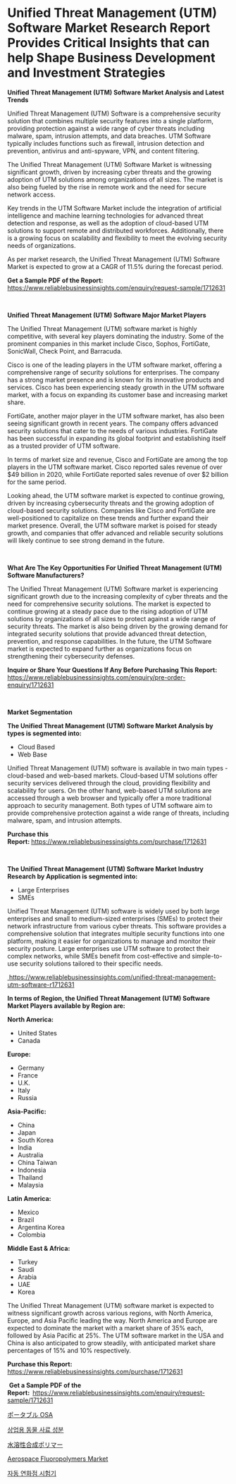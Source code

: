 <p><h1>Unified Threat Management (UTM) Software Market Research Report Provides Critical Insights that can help Shape Business Development and Investment Strategies</h1></p><p><strong>Unified Threat Management (UTM) Software Market Analysis and Latest Trends</strong></p>
<p><p>Unified Threat Management (UTM) Software is a comprehensive security solution that combines multiple security features into a single platform, providing protection against a wide range of cyber threats including malware, spam, intrusion attempts, and data breaches. UTM Software typically includes functions such as firewall, intrusion detection and prevention, antivirus and anti-spyware, VPN, and content filtering.</p><p>The Unified Threat Management (UTM) Software Market is witnessing significant growth, driven by increasing cyber threats and the growing adoption of UTM solutions among organizations of all sizes. The market is also being fueled by the rise in remote work and the need for secure network access.</p><p>Key trends in the UTM Software Market include the integration of artificial intelligence and machine learning technologies for advanced threat detection and response, as well as the adoption of cloud-based UTM solutions to support remote and distributed workforces. Additionally, there is a growing focus on scalability and flexibility to meet the evolving security needs of organizations.</p><p>As per market research, the Unified Threat Management (UTM) Software Market is expected to grow at a CAGR of 11.5% during the forecast period.</p></p>
<p><strong>Get a Sample PDF of the Report:&nbsp;</strong> <a href="https://www.reliablebusinessinsights.com/enquiry/request-sample/1712631">https://www.reliablebusinessinsights.com/enquiry/request-sample/1712631</a></p>
<p>&nbsp;</p>
<p><strong>Unified Threat Management (UTM) Software Major Market Players</strong></p>
<p><p>The Unified Threat Management (UTM) software market is highly competitive, with several key players dominating the industry. Some of the prominent companies in this market include Cisco, Sophos, FortiGate, SonicWall, Check Point, and Barracuda. </p><p>Cisco is one of the leading players in the UTM software market, offering a comprehensive range of security solutions for enterprises. The company has a strong market presence and is known for its innovative products and services. Cisco has been experiencing steady growth in the UTM software market, with a focus on expanding its customer base and increasing market share. </p><p>FortiGate, another major player in the UTM software market, has also been seeing significant growth in recent years. The company offers advanced security solutions that cater to the needs of various industries. FortiGate has been successful in expanding its global footprint and establishing itself as a trusted provider of UTM software.</p><p>In terms of market size and revenue, Cisco and FortiGate are among the top players in the UTM software market. Cisco reported sales revenue of over $49 billion in 2020, while FortiGate reported sales revenue of over $2 billion for the same period. </p><p>Looking ahead, the UTM software market is expected to continue growing, driven by increasing cybersecurity threats and the growing adoption of cloud-based security solutions. Companies like Cisco and FortiGate are well-positioned to capitalize on these trends and further expand their market presence. Overall, the UTM software market is poised for steady growth, and companies that offer advanced and reliable security solutions will likely continue to see strong demand in the future.</p></p>
<p>&nbsp;</p>
<p><strong>What Are The Key Opportunities For Unified Threat Management (UTM) Software Manufacturers?</strong></p>
<p><p>The Unified Threat Management (UTM) Software market is experiencing significant growth due to the increasing complexity of cyber threats and the need for comprehensive security solutions. The market is expected to continue growing at a steady pace due to the rising adoption of UTM solutions by organizations of all sizes to protect against a wide range of security threats. The market is also being driven by the growing demand for integrated security solutions that provide advanced threat detection, prevention, and response capabilities. In the future, the UTM Software market is expected to expand further as organizations focus on strengthening their cybersecurity defenses.</p></p>
<p><strong>Inquire or Share Your Questions If Any Before Purchasing This Report:</strong> <a href="https://www.reliablebusinessinsights.com/enquiry/pre-order-enquiry/1712631">https://www.reliablebusinessinsights.com/enquiry/pre-order-enquiry/1712631</a></p>
<p>&nbsp;</p>
<p><strong>Market Segmentation</strong></p>
<p><strong>The Unified Threat Management (UTM) Software Market Analysis by types is segmented into:</strong></p>
<p><ul><li>Cloud Based</li><li>Web Base</li></ul></p>
<p><p>Unified Threat Management (UTM) software is available in two main types - cloud-based and web-based markets. Cloud-based UTM solutions offer security services delivered through the cloud, providing flexibility and scalability for users. On the other hand, web-based UTM solutions are accessed through a web browser and typically offer a more traditional approach to security management. Both types of UTM software aim to provide comprehensive protection against a wide range of threats, including malware, spam, and intrusion attempts.</p></p>
<p><strong>Purchase this Report:&nbsp;</strong><a href="https://www.reliablebusinessinsights.com/purchase/1712631">https://www.reliablebusinessinsights.com/purchase/1712631</a></p>
<p>&nbsp;</p>
<p><strong>The Unified Threat Management (UTM) Software Market Industry Research by Application is segmented into:</strong></p>
<p><ul><li>Large Enterprises</li><li>SMEs</li></ul></p>
<p><p>Unified Threat Management (UTM) software is widely used by both large enterprises and small to medium-sized enterprises (SMEs) to protect their network infrastructure from various cyber threats. This software provides a comprehensive solution that integrates multiple security functions into one platform, making it easier for organizations to manage and monitor their security posture. Large enterprises use UTM software to protect their complex networks, while SMEs benefit from cost-effective and simple-to-use security solutions tailored to their specific needs.</p></p>
<p><a href="https://www.reliablebusinessinsights.com/unified-threat-management-utm-software-r1712631">&nbsp;https://www.reliablebusinessinsights.com/unified-threat-management-utm-software-r1712631</a></p>
<p><strong>In terms of Region, the Unified Threat Management (UTM) Software Market Players available by Region are:</strong></p>
<p>
    <p> <strong> North America: </strong>
        <ul>
            <li>United States</li>
            <li>Canada</li>
        </ul>
        </p> 
    <p> <strong> Europe: </strong>
        <ul>
            <li>Germany</li>
            <li>France</li>
            <li>U.K.</li>
            <li>Italy</li>
            <li>Russia</li>
        </ul>
        </p> 
    <p> <strong> Asia-Pacific: </strong>
        <ul>
            <li>China</li>
            <li>Japan</li>
            <li>South Korea</li>
            <li>India</li>
            <li>Australia</li>
            <li>China Taiwan</li>
            <li>Indonesia</li>
            <li>Thailand</li>
            <li>Malaysia</li>
        </ul>
        </p> 
    <p> <strong> Latin America: </strong>
        <ul>
            <li>Mexico</li>
            <li>Brazil</li>
            <li>Argentina Korea</li>
            <li>Colombia</li>
        </ul>
        </p> 
    <p> <strong> Middle East & Africa: </strong>
        <ul>
            <li>Turkey</li>
            <li>Saudi</li>
            <li>Arabia</li>
            <li>UAE</li>
            <li>Korea</li>
        </ul>
    </p>
    </p>
<p><p>The Unified Threat Management (UTM) software market is expected to witness significant growth across various regions, with North America, Europe, and Asia Pacific leading the way. North America and Europe are expected to dominate the market with a market share of 35% each, followed by Asia Pacific at 25%. The UTM software market in the USA and China is also anticipated to grow steadily, with anticipated market share percentages of 15% and 10% respectively.</p></p>
<p><strong>Purchase this Report: </strong><a href="https://www.reliablebusinessinsights.com/purchase/1712631">https://www.reliablebusinessinsights.com/purchase/1712631</a></p>
<p>&nbsp;<strong>Get a Sample PDF of the Report:&nbsp;&nbsp;</strong><a href="https://www.reliablebusinessinsights.com/enquiry/request-sample/1712631">https://www.reliablebusinessinsights.com/enquiry/request-sample/1712631</a></p>
<p><strong></strong></p>
<p><p><a href="https://github.com/JanickJohns/Market-Research-Report-List-1/blob/main/4231893112503.md">ポータブル OSA</a></p><p><a href="https://github.com/rahat-gis/Market-Research-Report-List-1/blob/main/9537925110551.md">상업용 동물 사료 성분</a></p><p><a href="https://github.com/DwightHuels1/Market-Research-Report-List-1/blob/main/9882269112502.md">水溶性合成ポリマー</a></p><p><a href="https://github.com/brenzgnarento/Market-Research-Report-List-2/blob/main/aerospace-fluoropolymers-market.md">Aerospace Fluoropolymers Market</a></p><p><a href="https://github.com/johneahan44556754/Market-Research-Report-List-1/blob/main/6395872110552.md">자동 연화점 시험기</a></p></p>